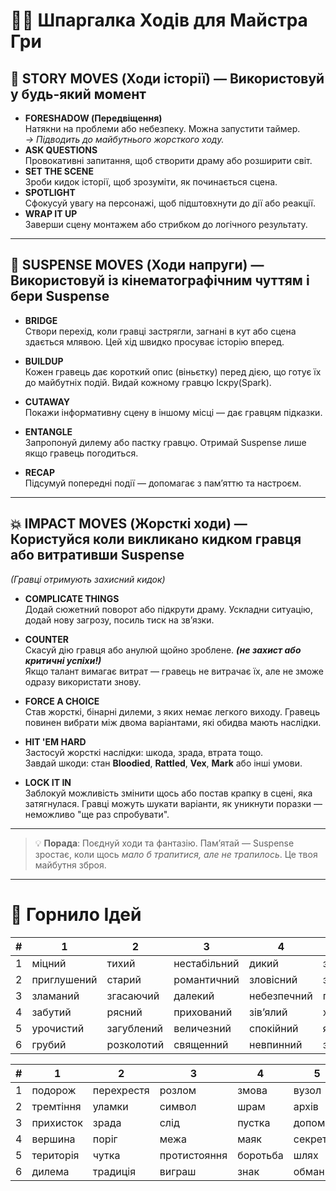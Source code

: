 # 🧙‍♂️ Шпаргалка Ходів для Майстра Гри

## 🧭 STORY MOVES (Ходи історії) — Використовуй у будь-який момент

- **FORESHADOW (Передвіщення)**  
  Натякни на проблеми або небезпеку. Можна запустити таймер.  
  *→ Підводить до майбутнього жорсткого ходу.*
- **ASK QUESTIONS**  
  Провокативні запитання, щоб створити драму або розширити світ.
- **SET THE SCENE**  
  Зроби кидок історії, щоб зрозуміти, як починається сцена.
- **SPOTLIGHT**  
  Сфокусуй увагу на персонажі, щоб підштовхнути до дії або реакції.
- **WRAP IT UP**  
  Заверши сцену монтажем або стрибком до логічного результату.

---

## 🎻 SUSPENSE MOVES (Ходи напруги) — Використовуй із кінематографічним чуттям **і бери Suspense**

- **BRIDGE**  
  Створи перехід, коли гравці застрягли, загнані в кут або сцена здається млявою. Цей хід швидко просуває історію вперед.

- **BUILDUP**  
  Кожен гравець дає короткий опис (віньєтку) перед дією, що готує їх до майбутніх подій. Видай кожному гравцю Іскру(Spark).

- **CUTAWAY**  
  Покажи інформативну сцену в іншому місці — дає гравцям підказки.

- **ENTANGLE**  
  Запропонуй дилему або пастку гравцю. Отримай Suspense лише якщо гравець погодиться.

- **RECAP**  
  Підсумуй попередні події — допомагає з пам’яттю та настроєм.

---

## 💥 IMPACT MOVES (Жорсткі ходи) — Користуйся **коли викликано кидком гравця або витративши Suspense**  
*(Гравці отримують захисний кидок)*

- **COMPLICATE THINGS**  
  Додай сюжетний поворот або підкрути драму. Ускладни ситуацію, додай нову загрозу, посиль тиск на зв’язки.

- **COUNTER**  
  Скасуй дію гравця або анулюй щойно зроблене. ***(не захист або критичні успіхи!)***    
  Якщо талант вимагає витрат — гравець не витрачає їх, але не зможе одразу використати знову.

- **FORCE A CHOICE**  
  Став жорсткі, бінарні дилеми, з яких немає легкого виходу.
  Гравець повинен вибрати між двома варіантами, які обидва мають наслідки.

- **HIT 'EM HARD**  
  Застосуй жорсткі наслідки: шкода, зрада, втрата тощо.    
  Завдай шкоди: стан **Bloodied**, **Rattled**, **Vex**, **Mark** або інші умови.

- **LOCK IT IN**  
  Заблокуй можливість змінити щось або постав крапку в сцені, яка затягнулася. 
  Гравці можуть шукати варіанти, як уникнути поразки — неможливо "ще раз спробувати".

---

> 💡 **Порада**: Поєднуй ходи та фантазію. Пам’ятай — Suspense зростає, коли щось *мало б трапитися, але не трапилось*. Це твоя майбутня зброя.

---

# 🔮 Горнило Ідей
| # | 1           | 2           | 3              | 4           | 5            | 6             |
|---|-------------|-------------|----------------|-------------|--------------|---------------|
| 1 | міцний      | тихий       | нестабільний   | дикий       | загадковий   | сільський     |
| 2 | приглушений | старий      | романтичний    | зловісний   | заплутаний   | моторошний    |
| 3 | зламаний    | згасаючий   | далекий        | небезпечний | похмурий     | напружений    |
| 4 | забутий     | рясний      | прихований     | зів’ялий    | хаотичний    | навислий      |
| 5 | урочистий   | загублений  | величезний     | спокійний   | яскравий     | мерехтливий   |
| 6 | грубий      | розколотий  | священний      | невпинний   | заплутаний   | викривлений   |

| # | 1          | 2             | 3           | 4           | 5           | 6            |
|---|------------|---------------|-------------|-------------|-------------|--------------|
| 1 | подорож    | перехрестя    | розлом      | змова       | вузол       | команда      |
| 2 | тремтіння  | уламки        | символ      | шрам        | архів       | прірва       |
| 3 | прихисток  | зрада         | слід        | пустка      | допомога    | таємниця     |
| 4 | вершина    | поріг         | межа        | маяк        | секрет      | стіна        |
| 5 | територія  | чутка         | протистояння| боротьба    | шлях        | пакт         |
| 6 | дилема     | традиція      | виграш      | знак        | обман       | ілюзія       |
